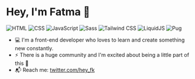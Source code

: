 # Hey, I'm Fatma 👋

![HTML](https://img.shields.io/badge/HTML-e34f26)
![CSS](https://img.shields.io/badge/CSS-2965f1)
![JavaScript](https://img.shields.io/badge/JavaScript-f7df1e)
![Sass](https://img.shields.io/badge/Sass-cf649a)
![Tailwind CSS](https://img.shields.io/badge/Tailwind%20CSS-06b6d4)
![LiquidJS](https://img.shields.io/badge/LiquidJS-0e83cd)
![Pug](https://img.shields.io/badge/Pug-a86454)


- :computer: I'm a front-end developer who loves to learn and create something new constantly. 
- :zap: There is a huge community and I'm excited about being a little part of this :rocket:
- :mailbox_with_mail: Reach me: [twitter.com/hey_fk](https://twitter.com/hey_fk)
